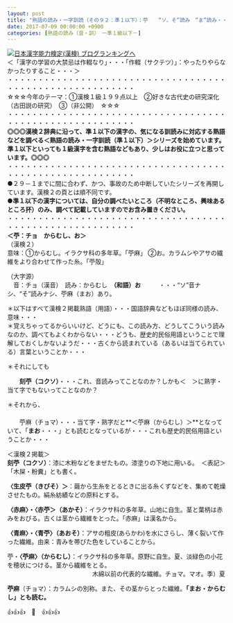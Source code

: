 ```yaml
---
layout: post
title: "熟語の読み・一字訓読（その９２：準１以下）：苧　　“ソ、そ”読み　“ま”読み・・・"
date: 2017-07-09 00:00:00 +0900
categories: [熟語の読み（音・訓）　ー準１級以下－]
---
```


[![](/syuusyuu9701/assets/images/熟語の読み・一字訓読（その９２：準１以下）：苧-“ソ、そ”読み-“ま”読み・・・-br_c_3028_1.gif)](http://blog.with2.net/link.php?1659096:3028 "日本漢字能力検定(漢検) ブログランキングへ")[日本漢字能力検定(漢検) ブログランキングへ](http://blog.with2.net/link.php?1659096:3028)  
＜「漢字の学習の大禁忌は作輟なり」・・・「作輟（サクテツ）」：やったりやらなかったりすること・・・＞  
・・・・・・・・・・・・・・・・・・・・・・・・・・・・・・・・・・・・・・・・・・・・・・・・・・・・・・・・・  
☆☆☆今年のテーマ：①漢検１級１９９点以上　②好きな古代史の研究深化（古田説の研究）　③（非公開）　☆☆☆　　  
・・・・・・・・・・・・・・・・・・・・・・・・・・・・・・・・・・・・・・・・・・・・・・・・・・・・・・・・・  
**◎◎◎漢検２辞典に沿って、準１以下の漢字の、気になる訓読みに対応する熟語などを調べる＜熟語の読み・一字訓読（準１以下）＞シリーズを始めています。準１以下といっても１級漢字を含む熟語などもあり、少しはお役に立つと思っています。◎◎◎**  
・・・・・・・・・・・・・・・・・・・・・・・・・・・・・・・・・・・・・・・・・・・・・・・・・・・・・・・・・  
●２９－１までに間に合わず、かつ、事故のため中断していたシリーズを再開しています。漢検２の頁とは順不同です。  
**●準１以下の漢字については、自分の調べたいところ（不明なところ、興味あるところ抔）のみ、調べて記載していますのでお含み置きください。**  
・・・・・・・・・・・・・・・・・・・・・・・・・・・・・・・・・・・・・・・・・・・・・・・・・・・・・・・・・  
**＜苧：チョ　からむし、お＞**  
（漢検２）  
意味：①からむし。イラクサ科の多年草。「苧麻」 ②お。カラムシやアサの繊維をより合わせて作った糸。「苧殻」  
  
（大字源）  
　音：チョ（漢音）　読み：からむし　**（和語）お**　　　・・・“ソ”音ナシ、“そ”読みナシ、苧麻（まお）あり。  
  
＊以下はすべて漢検２掲載熟語（用語）・・・国語辞典などもほぼ同様の読み、意味・・・  
＊覚えちゃってるからいいけど、どうにも、この読み方、どうしてこういう読みなのか、調べてもよくわからない・・・どうも、歴史的民俗用語ということで理解しておくしかないようだ・・・古くから読まれている（あるいは当てられている）言葉ということか・・・  
  
＊それにしても  
  
　　**刻苧（コクソ）**・・・これ、音読みってことなのか？しかも＜　＞に熟字・当て字でもないってことなのか？  
  
＊それから、  
　  
　　苧麻（チョマ）・・・当て字・熟字だと**＜苧麻（からむし）＞**となっていて、「**まお**・・・」とも読むとなっているが・・・これも歴史的民俗用語ということか・・・  
  
  
＜漢検２掲載＞  
**刻苧（コクソ）**：漆に木粉などをまぜたもの。漆塗りの下地に用いる。　＜表記＞「木屎・粉糞」とも書く。  
  
**〈生皮苧（きびそ）＞**：繭から生糸をとるときに出る糸くずなどを、集めて乾燥させたもの。絹糸紡績などの原料とする。  
  
**〈赤麻〉・〈赤苧＞（あかそ）**：イラクサ科の多年草。山地に自生。茎と葉柄は赤みをおびる。古くは茎から繊維をとった。「赤麻」は漢名から。  
  
**〈青麻〉・〈青苧〉（あおそ）**：アサの粗皮(あらかわ)を水にさらし、薄く裂いて作った繊維。由来：青みを帯びた色をしていることから。  
  
苧・**〈苧麻〉（からむし）**：イラクサ科の多年草。原野に自生。夏、淡緑色の小花を穂状につける。茎から繊維をとる。  
　　　　　　　　　　　　　　木綿以前の代表的な繊維。チョマ。マオ。季）夏  
  
**苧麻**（チョマ）：カラムシの別称。また、その茎からとった繊維。**「まお・からむし」とも読む。**  
  
👍👍👍　🐔　👍👍👍
